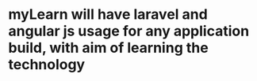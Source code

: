 # myLearn will have laravel and angular js usage for any application build, with aim of learning the technology
